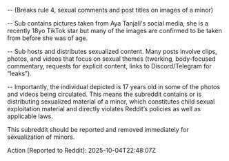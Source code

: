 -- (Breaks rule 4, sexual comments and post titles on images of a minor)

-- Sub contains pictures taken from Aya Tanjali's social media, she is a recently 18yo TikTok star but many of the images are confirmed to be taken from before she was of age.

-- Sub hosts and distributes sexualized content. Many posts involve clips, photos, and videos that focus on sexual themes (twerking, body-focused commentary, requests for explicit content, links to Discord/Telegram for “leaks”).

-- Importantly, the individual depicted is 17 years old in some of the photos and videos being circulated. This means the subreddit contains or is distributing sexualized material of a minor, which constitutes child sexual exploitation material and directly violates Reddit’s policies as well as applicable laws.

This subreddit should be reported and removed immediately for sexualization of minors.

Action [Reported to Reddit]: 2025-10-04T22:48:07Z